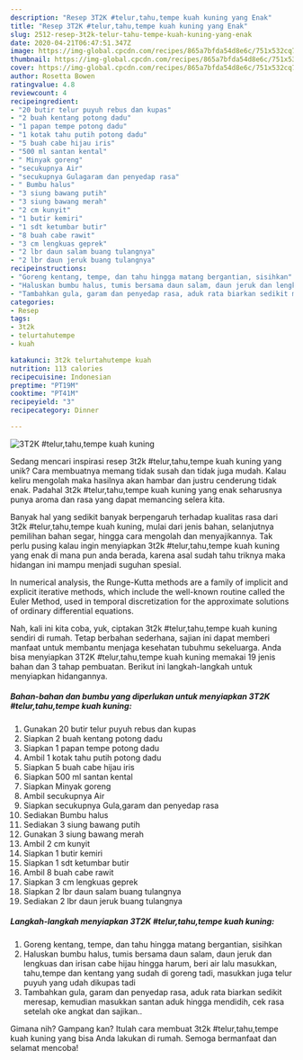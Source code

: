 ```yaml
---
description: "Resep 3T2K #telur,tahu,tempe kuah kuning yang Enak"
title: "Resep 3T2K #telur,tahu,tempe kuah kuning yang Enak"
slug: 2512-resep-3t2k-telur-tahu-tempe-kuah-kuning-yang-enak
date: 2020-04-21T06:47:51.347Z
image: https://img-global.cpcdn.com/recipes/865a7bfda54d8e6c/751x532cq70/3t2k-telurtahutempe-kuah-kuning-foto-resep-utama.jpg
thumbnail: https://img-global.cpcdn.com/recipes/865a7bfda54d8e6c/751x532cq70/3t2k-telurtahutempe-kuah-kuning-foto-resep-utama.jpg
cover: https://img-global.cpcdn.com/recipes/865a7bfda54d8e6c/751x532cq70/3t2k-telurtahutempe-kuah-kuning-foto-resep-utama.jpg
author: Rosetta Bowen
ratingvalue: 4.8
reviewcount: 4
recipeingredient:
- "20 butir telur puyuh rebus dan kupas"
- "2 buah kentang potong dadu"
- "1 papan tempe potong dadu"
- "1 kotak tahu putih potong dadu"
- "5 buah cabe hijau iris"
- "500 ml santan kental"
- " Minyak goreng"
- "secukupnya Air"
- "secukupnya Gulagaram dan penyedap rasa"
- " Bumbu halus"
- "3 siung bawang putih"
- "3 siung bawang merah"
- "2 cm kunyit"
- "1 butir kemiri"
- "1 sdt ketumbar butir"
- "8 buah cabe rawit"
- "3 cm lengkuas geprek"
- "2 lbr daun salam buang tulangnya"
- "2 lbr daun jeruk buang tulangnya"
recipeinstructions:
- "Goreng kentang, tempe, dan tahu hingga matang bergantian, sisihkan"
- "Haluskan bumbu halus, tumis bersama daun salam, daun jeruk dan lengkuas dan irisan cabe hijau hingga harum, beri air lalu masukkan, tahu,tempe dan kentang yang sudah di goreng tadi, masukkan juga telur puyuh yang udah dikupas tadi"
- "Tambahkan gula, garam dan penyedap rasa, aduk rata biarkan sedikit meresap, kemudian masukkan santan aduk hingga mendidih, cek rasa setelah oke angkat dan sajikan.."
categories:
- Resep
tags:
- 3t2k
- telurtahutempe
- kuah

katakunci: 3t2k telurtahutempe kuah 
nutrition: 113 calories
recipecuisine: Indonesian
preptime: "PT19M"
cooktime: "PT41M"
recipeyield: "3"
recipecategory: Dinner

---
```



![3T2K #telur,tahu,tempe kuah kuning](https://img-global.cpcdn.com/recipes/865a7bfda54d8e6c/751x532cq70/3t2k-telurtahutempe-kuah-kuning-foto-resep-utama.jpg)

Sedang mencari inspirasi resep 3t2k #telur,tahu,tempe kuah kuning yang unik? Cara membuatnya memang tidak susah dan tidak juga mudah. Kalau keliru mengolah maka hasilnya akan hambar dan justru cenderung tidak enak. Padahal 3t2k #telur,tahu,tempe kuah kuning yang enak seharusnya punya aroma dan rasa yang dapat memancing selera kita.

Banyak hal yang sedikit banyak berpengaruh terhadap kualitas rasa dari 3t2k #telur,tahu,tempe kuah kuning, mulai dari jenis bahan, selanjutnya pemilihan bahan segar, hingga cara mengolah dan menyajikannya. Tak perlu pusing kalau ingin menyiapkan 3t2k #telur,tahu,tempe kuah kuning yang enak di mana pun anda berada, karena asal sudah tahu triknya maka hidangan ini mampu menjadi suguhan spesial.

In numerical analysis, the Runge-Kutta methods are a family of implicit and explicit iterative methods, which include the well-known routine called the Euler Method, used in temporal discretization for the approximate solutions of ordinary differential equations.


Nah, kali ini kita coba, yuk, ciptakan 3t2k #telur,tahu,tempe kuah kuning sendiri di rumah. Tetap berbahan sederhana, sajian ini dapat memberi manfaat untuk membantu menjaga kesehatan tubuhmu sekeluarga. Anda bisa menyiapkan 3T2K #telur,tahu,tempe kuah kuning memakai 19 jenis bahan dan 3 tahap pembuatan. Berikut ini langkah-langkah untuk menyiapkan hidangannya.

<!--inarticleads1-->

##### Bahan-bahan dan bumbu yang diperlukan untuk menyiapkan 3T2K #telur,tahu,tempe kuah kuning:

1. Gunakan 20 butir telur puyuh rebus dan kupas
1. Siapkan 2 buah kentang potong dadu
1. Siapkan 1 papan tempe potong dadu
1. Ambil 1 kotak tahu putih potong dadu
1. Siapkan 5 buah cabe hijau iris
1. Siapkan 500 ml santan kental
1. Siapkan  Minyak goreng
1. Ambil secukupnya Air
1. Siapkan secukupnya Gula,garam dan penyedap rasa
1. Sediakan  Bumbu halus
1. Sediakan 3 siung bawang putih
1. Gunakan 3 siung bawang merah
1. Ambil 2 cm kunyit
1. Siapkan 1 butir kemiri
1. Siapkan 1 sdt ketumbar butir
1. Ambil 8 buah cabe rawit
1. Siapkan 3 cm lengkuas geprek
1. Siapkan 2 lbr daun salam buang tulangnya
1. Sediakan 2 lbr daun jeruk buang tulangnya




<!--inarticleads2-->

##### Langkah-langkah menyiapkan 3T2K #telur,tahu,tempe kuah kuning:

1. Goreng kentang, tempe, dan tahu hingga matang bergantian, sisihkan
1. Haluskan bumbu halus, tumis bersama daun salam, daun jeruk dan lengkuas dan irisan cabe hijau hingga harum, beri air lalu masukkan, tahu,tempe dan kentang yang sudah di goreng tadi, masukkan juga telur puyuh yang udah dikupas tadi
1. Tambahkan gula, garam dan penyedap rasa, aduk rata biarkan sedikit meresap, kemudian masukkan santan aduk hingga mendidih, cek rasa setelah oke angkat dan sajikan..




Gimana nih? Gampang kan? Itulah cara membuat 3t2k #telur,tahu,tempe kuah kuning yang bisa Anda lakukan di rumah. Semoga bermanfaat dan selamat mencoba!
